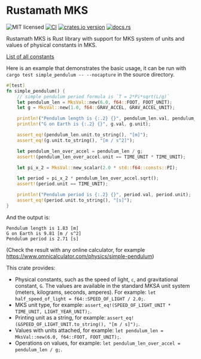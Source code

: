 # Rustamath MKS

![MIT licensed](https://img.shields.io/badge/license-MIT-blue.svg)
[![CI](https://github.com/igorlesik/rustamath_mks/actions/workflows/test.yml/badge.svg)](https://github.com/igorlesik/rustamath_mks/actions/workflows/test.yml)
[![crates.io version][crates-io-shields]][crates-io]
[![docs.rs][docs-rs-shields]][docs-rs]

[crates-io]: https://crates.io/crates/rustamath_mks
[crates-io-shields]: https://img.shields.io/crates/v/rustamath_mks.svg
[docs-rs]: https://docs.rs/rustamath_mks
[docs-rs-shields]: https://img.shields.io/badge/docs.rs-rustdoc-green.svg

Rustamath MKS is Rust library with support for MKS system of units
and values of physical constants in MKS.

[List of all constants](https://docs.rs/rustamath_mks/0.1.0/rustamath_mks/trait.Mks.html#impl-Mks-for-f64)

Here is an example that demonstrates the basic usage,
it can be run with `cargo test simple_pendulum -- --nocapture` in the source directory.

```rust
#[test]
fn simple_pendulum() {
    // simple pendulum period formula is `T = 2*Pi*sqrt(L/g)`
    let pendulum_len = MksVal::new(6.0, f64::FOOT, FOOT_UNIT);
    let g = MksVal::new(1.0, f64::GRAV_ACCEL, GRAV_ACCEL_UNIT);

    println!("Pendulum length is {:.2} {}", pendulum_len.val, pendulum_len.unit);
    println!("G on Earth is {:.2} {}", g.val, g.unit);

    assert_eq!(pendulum_len.unit.to_string(), "[m]");
    assert_eq!(g.unit.to_string(), "[m / s^2]");

    let pendulum_len_over_accel = pendulum_len / g;
    assert!(pendulum_len_over_accel.unit == TIME_UNIT * TIME_UNIT);

    let pi_x_2 = MksVal::new_scalar(2.0 * std::f64::consts::PI);

    let period = pi_x_2 * pendulum_len_over_accel.sqrt();
    assert!(period.unit == TIME_UNIT);

    println!("Pendulum period is {:.2} {}", period.val, period.unit);
    assert_eq!(period.unit.to_string(), "[s]");
}
```

And the output is:

```console
Pendulum length is 1.83 [m]
G on Earth is 9.81 [m / s^2]
Pendulum period is 2.71 [s]
```

(Check the result with any online calculator, for example https://www.omnicalculator.com/physics/simple-pendulum)


This crate provides:

- Physical constants, such as the speed of light, `c`, and gravitational constant, `G`.
  The values are available in the standard MKSA unit system (meters, kilograms, seconds, amperes).
  For example: `let half_speed_of_light = f64::SPEED_OF_LIGHT / 2.0;`.
- MKS unit type, for  example: `assert_eq!(SPEED_OF_LIGHT_UNIT * TIME_UNIT, LIGHT_YEAR_UNIT);`.
- Printing unit as a string, for example: `assert_eq!(&SPEED_OF_LIGHT_UNIT.to_string(), "[m / s]");`.
- Values with units attached, for example:
  `let pendulum_len = MksVal::new(6.0, f64::FOOT, FOOT_UNIT);`.
- Operations on values, for example:
  `let pendulum_len_over_accel = pendulum_len / g;`.
